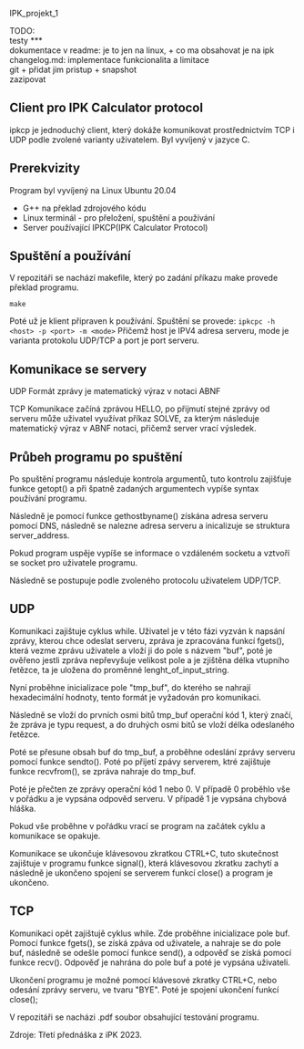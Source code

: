IPK_projekt_1


TODO:<br /> 
testy ***<br />
dokumentace v readme: je to jen na linux, + co ma obsahovat je na ipk  <br />
changelog.md: implementace funkcionalita a limitace <br />
git + přidat jim pristup + snapshot <br />
zazipovat <br />




## Client pro IPK Calculator protocol

ipkcp je jednoduchý client, který dokáže komunikovat prostřednictvím TCP i UDP podle zvolené varianty uživatelem. Byl vyvíjený v jazyce C.

## Prerekvizity

Program byl vyvíjený na Linux Ubuntu 20.04

- G++ na překlad zdrojového kódu
- Linux terminál - pro přeložení, spuštění a používání
- Server používající IPKCP(IPK Calculator Protocol)

## Spuštění a používání

V repozitáři se nachází makefile, který po zadání příkazu make provede překlad programu.

```
make
```

Poté už je klient připraven k používání. Spuštění se provede: 
`ipkcpc -h <host> -p <port> -m <mode>`
Přičemž host je IPV4 adresa serveru, mode je varianta protokolu UDP/TCP a port je port serveru.

## Komunikace se servery

UDP
Formát zprávy je matematický výraz v notaci ABNF

TCP
Komunikace začíná zprávou HELLO, po přijmutí stejné zprávy od serveru může uživatel využívat příkaz SOLVE, za kterým následuje matematický výraz v ABNF notaci, přičemž server vrací výsledek. 

## Průbeh programu po spuštění

Po spuštění programu následuje kontrola argumentů, tuto kontrolu zajišťuje funkce getopt() a při špatně zadaných argumentech vypíše syntax používání programu.

Následně je pomocí funkce gethostbyname() získána adresa serveru pomocí DNS, následně se nalezne adresa serveru a inicalizuje se struktura server_address.

Pokud program uspěje vypíše se informace o vzdáleném socketu a vztvoří se socket pro uživatele programu.

Následně se postupuje podle zvoleného protocolu uživatelem UDP/TCP.

## UDP
 
Komunikaci zajištuje cyklus while.
Uživatel je v této fázi vyzván k napsání zprávy, kterou chce odeslat serveru, zpráva je zpracována funkcí fgets(), která vezme zprávu uživatele a vloží ji do pole s názvem "buf", poté je ověřeno jestli zpráva nepřevyšuje velikost pole a je zjištěna délka vtupního řetězce, ta je uložena do proměnné lenght_of_input_string.

Nyní proběhne inicializace pole "tmp_buf", do kterého se nahrají hexadecimální hodnoty, tento formát je vyžadován pro komunikaci.

Následně se vloží do prvních osmi bitů tmp_buf operační kód 1, který značí, že zpráva je typu request, a do druhých osmi bitů se vloží délka odeslaného řetězce.

Poté se přesune obsah buf do tmp_buf, a proběhne odeslání zprávy serveru pomocí funkce sendto(). Poté po přijetí zpávy serverem, ktré zajištuje funkce recvfrom(), se zpráva nahraje do tmp_buf.

Poté je přečten ze zprávy operační kód 1 nebo 0. V případě 0 proběhlo vše v pořádku a je vypsána odpověd serveru. V případě 1 je vypsána chybová hláška.

Pokud vše proběhne v pořádku vrací se program na začátek cyklu a komunikace se opakuje.

Komunikace se ukončuje klávesovou zkratkou CTRL+C, tuto skutečnost zajištuje v programu funkce signal(), která klávesovou zkratku zachytí a následně je ukončeno spojení se serverem funkcí close() a program je ukončeno.


## TCP

Komunikaci opět zajištujě cyklus while.
Zde proběhne inicializace pole buf.
Pomocí funkce fgets(), se získá zpáva od uživatele, a nahraje se do pole buf, následně se odešle pomocí funkce send(), a odpověď se získá pomocí funkce recv(). Odpověď je nahrána do pole buf a poté je vypsána uživateli.

Ukončení programu je možné pomocí klávesové zkratky CTRL+C, nebo odesání zprávy serveru, ve tvaru "BYE". Poté je spojení ukončení funkcí close();

V repozitáři se nacházi .pdf soubor obsahující testování programu.

Zdroje: Třetí přednáška z iPK 2023.









